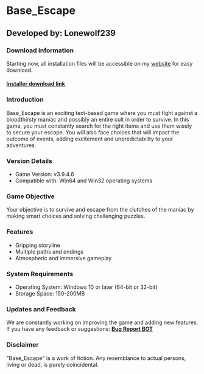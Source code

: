 # **Base_Escape**
## Developed by: **Lonewolf239**

### Download information
Starting now, all installation files will be accessible on my [website](https://base-escape.ru) for easy download.
#### **[Installer download link](https://base-escape.ru/downloads/Base_escape_setup.exe)**

### Introduction
Base_Escape is an exciting text-based game where you must fight against a bloodthirsty maniac and possibly an entire cult in order to survive. In this game, you must constantly search for the right items and use them wisely to secure your escape. You will also face choices that will impact the outcome of events, adding excitement and unpredictability to your adventures.

### Version Details
- Game Version: v3.9.4.6
- Compatible with: Win64 and Win32 operating systems

### Game Objective
Your objective is to survive and escape from the clutches of the maniac by making smart choices and solving challenging puzzles.

### Features
- Gripping storyline
- Multiple paths and endings
- Atmospheric and immersive gameplay

### System Requirements
- Operating System: Windows 10 or later (64-bit or 32-bit)
- Storage Space: 150-200MB

### Updates and Feedback
We are constantly working on improving the game and adding new features. If you have any feedback or suggestions: **[Bug Report BOT](https://t.me/Lonewolf239_BugReportBOT)**

### Disclaimer
"Base_Escape" is a work of fiction. Any resemblance to actual persons, living or dead, is purely coincidental.
